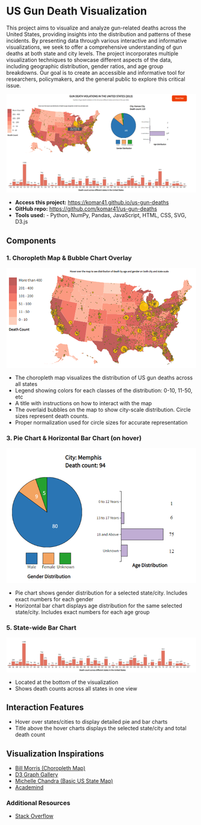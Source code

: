 # US Gun Death Visualization
This project aims to visualize and analyze gun-related deaths across the United States, providing insights into the distribution and patterns of these incidents. By presenting data through various interactive and informative visualizations, we seek to offer a comprehensive understanding of gun deaths at both state and city levels. The project incorporates multiple visualization techniques to showcase different aspects of the data, including geographic distribution, gender ratios, and age group breakdowns. Our goal is to create an accessible and informative tool for researchers, policymakers, and the general public to explore this critical issue.

![image](img/Final.png)

- __Access this project:__ https://komar41.github.io/us-gun-deaths
- __GitHub repo:__ https://github.com/komar41/us-gun-deaths
- __Tools used:__ - Python, NumPy, Pandas, JavaScript, HTML, CSS, SVG, D3.js

## Components

### 1. Choropleth Map & Bubble Chart Overlay
![image](img/WhiteHat1.png)

- The choropleth map visualizes the distribution of US gun deaths across all states
- Legend showing colors for each classes of the distribution: 0-10, 11-50, etc
- A title with instructions on how to interact with the map
- The overlaid bubbles on the map to show city-scale distribution. Circle sizes represent death counts. 
- Proper normalization used for circle sizes for accurate representation

### 3. Pie Chart & Horizontal Bar Chart (on hover)
![image](img/WhiteHat2.png)

- Pie chart shows gender distribution for a selected state/city. Includes exact numbers for each gender
- Horizontal bar chart displays age distribution for the same selected state/city. Includes exact numbers for each age group

### 5. State-wide Bar Chart
![image](img/WhiteHat3.png)

- Located at the bottom of the visualization
- Shows death counts across all states in one view

## Interaction Features

- Hover over states/cities to display detailed pie and bar charts
- Title above the hover charts displays the selected state/city and total death count

## Visualization Inspirations
- [Bill Morris (Choropleth Map)](https://bl.ocks.org/wboykinm/dbbe50d1023f90d4e241712395c27fb3)
- [D3 Graph Gallery](https://d3-graph-gallery.com/)
- [Michelle Chandra (Basic US State Map)](https://github.com/academind/d3js-basics/tree/d3-demo-finished)
- [Academind](http://bl.ocks.org/michellechandra/0b2ce4923dc9b5809922)

### Additional Resources
- [Stack Overflow](https://stackoverflow.com/)

